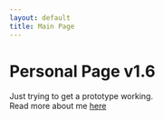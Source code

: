 ```yaml
---
layout: default
title: Main Page
---
```


Personal Page v1.6
==================

Just trying to get a prototype working.  
Read more about me [here](/about)